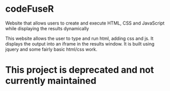 # codeFuseR
Website that allows users to create and execute HTML, CSS and JavaScript while displaying the results dynamically

This website allows the user to type and run html, adding css and js. It displays the output into an iframe in the 
results window. It is built using jquery and some fairly basic html/css work.

 # This project is deprecated and not currently maintained
